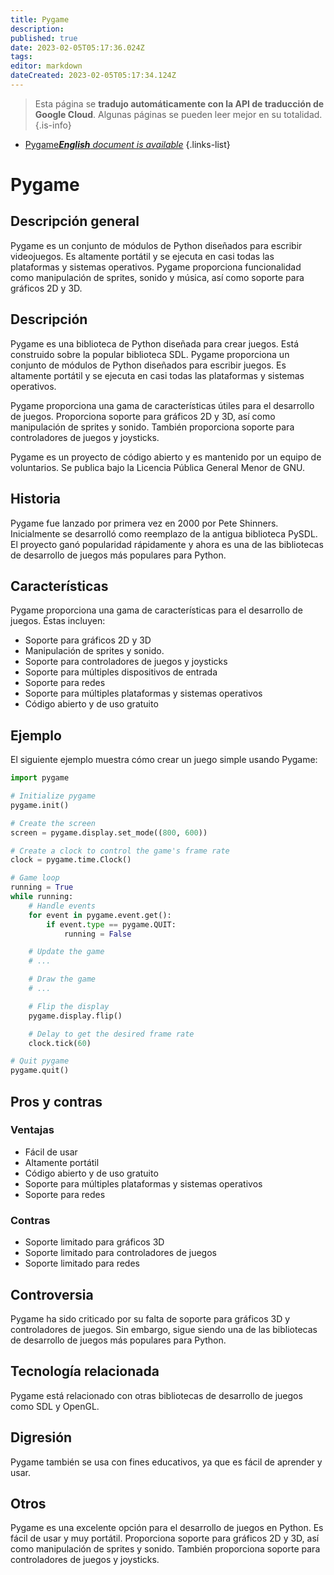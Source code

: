 ```yaml
---
title: Pygame
description: 
published: true
date: 2023-02-05T05:17:36.024Z
tags: 
editor: markdown
dateCreated: 2023-02-05T05:17:34.124Z
---
```


> Esta página se **tradujo automáticamente con la API de traducción de Google Cloud**.
Algunas páginas se pueden leer mejor en su totalidad.{.is-info}



- [Pygame***English** document is available*](/en/Knowledge-base/Dictionary/pygame)
{.links-list}

# Pygame

## Descripción general
Pygame es un conjunto de módulos de Python diseñados para escribir videojuegos. Es altamente portátil y se ejecuta en casi todas las plataformas y sistemas operativos. Pygame proporciona funcionalidad como manipulación de sprites, sonido y música, así como soporte para gráficos 2D y 3D.

## Descripción
Pygame es una biblioteca de Python diseñada para crear juegos. Está construido sobre la popular biblioteca SDL. Pygame proporciona un conjunto de módulos de Python diseñados para escribir juegos. Es altamente portátil y se ejecuta en casi todas las plataformas y sistemas operativos.

Pygame proporciona una gama de características útiles para el desarrollo de juegos. Proporciona soporte para gráficos 2D y 3D, así como manipulación de sprites y sonido. También proporciona soporte para controladores de juegos y joysticks.

Pygame es un proyecto de código abierto y es mantenido por un equipo de voluntarios. Se publica bajo la Licencia Pública General Menor de GNU.

## Historia
Pygame fue lanzado por primera vez en 2000 por Pete Shinners. Inicialmente se desarrolló como reemplazo de la antigua biblioteca PySDL. El proyecto ganó popularidad rápidamente y ahora es una de las bibliotecas de desarrollo de juegos más populares para Python.

## Características
Pygame proporciona una gama de características para el desarrollo de juegos. Éstas incluyen:
- Soporte para gráficos 2D y 3D
- Manipulación de sprites y sonido.
- Soporte para controladores de juegos y joysticks
- Soporte para múltiples dispositivos de entrada
- Soporte para redes
- Soporte para múltiples plataformas y sistemas operativos
- Código abierto y de uso gratuito

## Ejemplo
El siguiente ejemplo muestra cómo crear un juego simple usando Pygame:

```python
import pygame

# Initialize pygame
pygame.init()

# Create the screen
screen = pygame.display.set_mode((800, 600))

# Create a clock to control the game's frame rate
clock = pygame.time.Clock()

# Game loop
running = True
while running:
    # Handle events
    for event in pygame.event.get():
        if event.type == pygame.QUIT:
            running = False

    # Update the game
    # ...

    # Draw the game
    # ...

    # Flip the display
    pygame.display.flip()

    # Delay to get the desired frame rate
    clock.tick(60)

# Quit pygame
pygame.quit()
```

## Pros y contras
### Ventajas
- Fácil de usar
- Altamente portátil
- Código abierto y de uso gratuito
- Soporte para múltiples plataformas y sistemas operativos
- Soporte para redes

### Contras
- Soporte limitado para gráficos 3D
- Soporte limitado para controladores de juegos
- Soporte limitado para redes

## Controversia
Pygame ha sido criticado por su falta de soporte para gráficos 3D y controladores de juegos. Sin embargo, sigue siendo una de las bibliotecas de desarrollo de juegos más populares para Python.

## Tecnología relacionada
Pygame está relacionado con otras bibliotecas de desarrollo de juegos como SDL y OpenGL.

## Digresión
Pygame también se usa con fines educativos, ya que es fácil de aprender y usar.

## Otros
Pygame es una excelente opción para el desarrollo de juegos en Python. Es fácil de usar y muy portátil. Proporciona soporte para gráficos 2D y 3D, así como manipulación de sprites y sonido. También proporciona soporte para controladores de juegos y joysticks.
